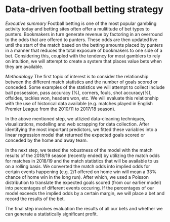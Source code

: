 # Data-driven football betting strategy

_Executive summary_
Football betting is one of the most popular gambling activity today and betting sites often offer a mulititude of bet types to punters. Bookmakers in turn generate revenue by factoring in an overround to the odds that are offered to punters. These odds are then updated live until the start of the match based on the betting amounts placed by punters in a manner that reduces the total exposure of bookmakers to one side of a bet. Considering this, coupled with the tendency for most gamblers to rely on intuition, we will attempt to create a system that places value bets when they are available.

_Methodology_
The first topic of interest is to consider the relationship between the different match statistics and the number of goals scored or conceded. Some examples of the statistics we will attempt to collect include ball possession, pass accuracy (%), corners, fouls, shot accuracy(%), offsides, tackles won, headers won, etc. We will evaluate this relationship with the use of historical data available (e.g. matches played in English Premier League from the 2010/11 to 2017/18 season). 

In the above mentioned step, we utlizied data-cleaning techniques, visualizations, modelling and web scrapping for data collection. After identifying the most important predictors, we fitted these variables into a linear regression model that returned the expected goals scored or conceded by the home and away team. 

In the next step, we tested the robustness of the model with the match results of the 2018/19 season (recently ended) by utilizing the match odds for matches in 2018/19 and the match statistics that will be available to us on a rolling basis. We converted the match odds into implied odds for certain events happening (e.g. 2/1 offered on home win will mean a 33% chance of home win in the long run). After which, we used a Poisson distribution to translate the expected goals scored (from our earlier model) into percentages of different events occuring. If the percentages of our model exceeds the implied odds by a certain margin, we will place a bet and record the results of the bet.

The final step involves evaluation the results of all our bets and whether we can generate a statistically significant profit. 
